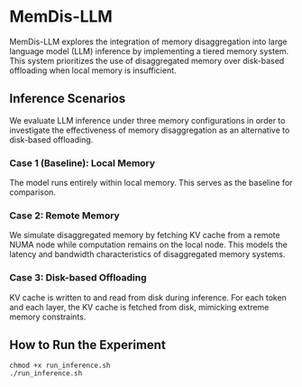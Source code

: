 # MemDis-LLM
MemDis-LLM explores the integration of memory disaggregation into large language model (LLM) inference by implementing a tiered memory system. This system prioritizes the use of disaggregated memory over disk-based offloading when local memory is insufficient.

## Inference Scenarios
We evaluate LLM inference under three memory configurations in order to investigate the effectiveness of memory disaggregation as an alternative to disk-based offloading.

### Case 1 (Baseline): Local Memory
The model runs entirely within local memory. This serves as the baseline for comparison.

### Case 2: Remote Memory
We simulate disaggregated memory by fetching KV cache from a remote NUMA node while computation remains on the local node. This models the latency and bandwidth characteristics of disaggregated memory systems.

### Case 3: Disk-based Offloading
KV cache is written to and read from disk during inference. For each token and each layer, the KV cache is fetched from disk, mimicking extreme memory constraints.

## How to Run the Experiment
```[shell]
chmod +x run_inference.sh
./run_inference.sh
```

